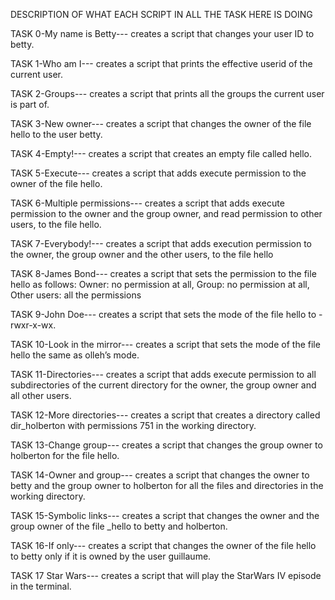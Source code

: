    DESCRIPTION OF WHAT EACH SCRIPT IN ALL THE TASK HERE IS DOING

TASK 0-My name is Betty--- creates a script that changes your user ID to betty.



TASK 1-Who am I--- creates a script that prints the effective userid of the current user.



TASK 2-Groups--- creates a script that prints all the groups the current user is part of.



TASK 3-New owner--- creates a script that changes the owner of the file hello to the user betty.



TASK 4-Empty!--- creates a script that creates an empty file called hello.



TASK 5-Execute--- creates a script that adds execute permission to the owner of the file hello.



TASK 6-Multiple permissions--- creates a script that adds execute permission to the owner and the group owner, and read permission to other users, to the file hello.



TASK 7-Everybody!--- creates a script that adds execution permission to the owner, the group owner and the other users, to the file hello



TASK 8-James Bond--- creates a script that sets the permission to the file hello as follows: Owner: no permission at all, Group: no permission at all, Other users: all the permissions



TASK 9-John Doe--- creates a script that sets the mode of the file hello to -rwxr-x-wx.



TASK 10-Look in the mirror--- creates a script that sets the mode of the file hello the same as olleh’s mode.



TASK 11-Directories--- creates a script that adds execute permission to all subdirectories of the current directory for the owner, the group owner and all other users.



TASK 12-More directories--- creates a script that creates a directory called dir_holberton with permissions 751 in the working directory.



TASK 13-Change group--- creates a script that changes the group owner to holberton for the file hello.



TASK 14-Owner and group--- creates a script that changes the owner to betty and the group owner to holberton for all the files and directories in the working directory.



TASK 15-Symbolic links--- creates a script that changes the owner and the group owner of the file _hello to betty and holberton.



TASK 16-If only--- creates a script that changes the owner of the file hello to betty only if it is owned by the user guillaume.



TASK 17 Star Wars--- creates a script that will play the StarWars IV episode in the terminal.
